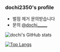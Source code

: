 ### dochi2350's profile
- 벌점 제거 문의받습니다
- 문의 <a href="https://www.instagram.com/dochi_____">@dochi_____</a>

![dochi's GitHub stats](https://github-readme-stats.vercel.app/api?username=dochi2350&show_icons=true&theme=tokyonight)

[![Top Langs](https://github-readme-stats.vercel.app/api/top-langs/?username=dochi2350&theme=tokyonight)](https://github.com/anuraghazra/github-readme-stats)
